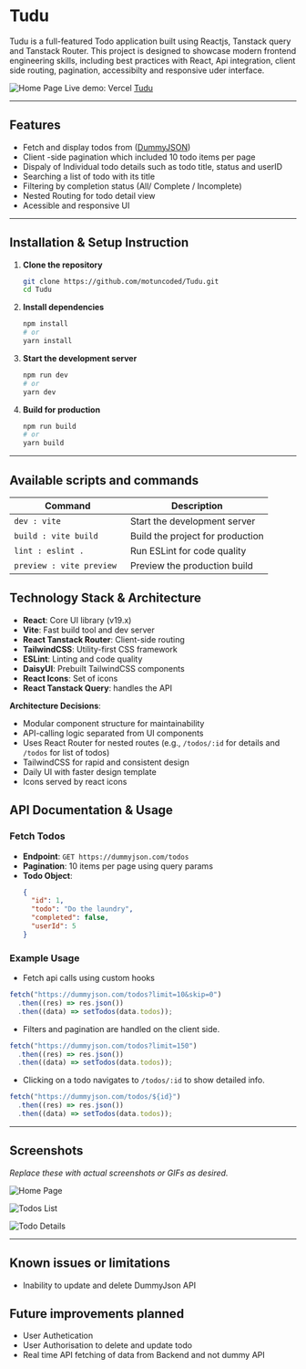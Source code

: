 # Tudu

Tudu is a full-featured Todo application built using Reactjs, Tanstack query and Tanstack Router. This project is designed to showcase modern frontend engineering skills, including best practices with React, Api integration, client side routing, pagination, accessibilty and responsive uder interface.

![Home Page](screenshots/Tudu-Desktop.png)
Live demo: Vercel [Tudu](https://tudu-lake.vercel.app)

---

## Features

- Fetch and display todos from ([DummyJSON](<https://dummyjson.com/todos)>))
- Client -side pagination which included 10 todo items per page
- Dispaly of Individual todo details such as todo title, status and userID
- Searching a list of todo with its title
- Filtering by completion status (All/ Complete / Incomplete)
- Nested Routing for todo detail view
- Acessible and responsive UI

---

## Installation & Setup Instruction

1. **Clone the repository**

   ```bash
   git clone https://github.com/motuncoded/Tudu.git
   cd Tudu
   ```

2. **Install dependencies**

   ```bash
   npm install
   # or
   yarn install
   ```

3. **Start the development server**

   ```bash
   npm run dev
   # or
   yarn dev
   ```

4. **Build for production**
   ```bash
   npm run build
   # or
   yarn build
   ```

---

## Available scripts and commands

| Command                   | Description                      |
| ------------------------- | -------------------------------- |
| `dev : vite`              | Start the development server     |
| `build : vite build`      | Build the project for production |
| `lint : eslint .`         | Run ESLint for code quality      |
| `preview : vite preview ` | Preview the production build     |

## Technology Stack & Architecture

- **React**: Core UI library (v19.x)
- **Vite**: Fast build tool and dev server
- **React Tanstack Router**: Client-side routing
- **TailwindCSS**: Utility-first CSS framework
- **ESLint**: Linting and code quality
- **DaisyUI**: Prebuilt TailwindCSS components
- **React Icons**: Set of icons
- **React Tanstack Query**: handles the API

**Architecture Decisions**:

- Modular component structure for maintainability
- API-calling logic separated from UI components
- Uses React Router for nested routes (e.g., `/todos/:id` for details and `/todos` for list of todos)
- TailwindCSS for rapid and consistent design
- Daily UI with faster design template
- Icons served by react icons

## API Documentation & Usage

### Fetch Todos

- **Endpoint**: `GET https://dummyjson.com/todos`
- **Pagination**: 10 items per page using query params
- **Todo Object**:
  ```json
  {
    "id": 1,
    "todo": "Do the laundry",
    "completed": false,
    "userId": 5
  }
  ```

### Example Usage

- Fetch api calls using custom hooks

```js
fetch("https://dummyjson.com/todos?limit=10&skip=0")
  .then((res) => res.json())
  .then((data) => setTodos(data.todos));
```

- Filters and pagination are handled on the client side.

```js
fetch("https://dummyjson.com/todos?limit=150")
  .then((res) => res.json())
  .then((data) => setTodos(data.todos));
```

- Clicking on a todo navigates to `/todos/:id` to show detailed info.

```js
fetch("https://dummyjson.com/todos/${id}")
  .then((res) => res.json())
  .then((data) => setTodos(data.todos));
```

---

## Screenshots

_Replace these with actual screenshots or GIFs as desired._

![Home Page](screenshots/Tudu-Desktop.png)

![Todos List](screenshots/Tudu-todo-desktop.png)

![Todo Details](screenshots/Tudu-todo-detail-desktop.png)

---

## Known issues or limitations

- Inability to update and delete DummyJson API

## Future improvements planned

- User Authetication
- User Authorisation to delete and update todo
- Real time API fetching of data from Backend and not dummy API
